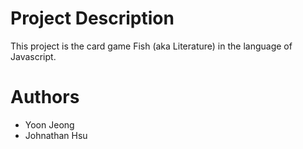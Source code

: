 # Project Description
This project is the card game Fish (aka Literature) in the language of Javascript.

# Authors
- Yoon Jeong
- Johnathan Hsu